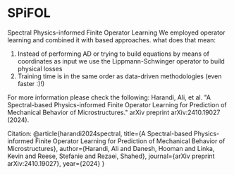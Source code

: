 # SPiFOL
Spectral Physics-informed Finite Operator Learning
We employed operator learning and combined it with based approaches. 
what does that mean:
1) Instead of performing AD or trying to build equations by means of coordinates as input
   we use the Lippmann-Schwinger operator to build physical losses
2) Training time is in the same order as data-driven methodologies (even faster :)!)


For more information please check the following:
Harandi, Ali, et al. "A Spectral-based Physics-informed Finite Operator Learning for Prediction of Mechanical Behavior of Microstructures." arXiv preprint arXiv:2410.19027 (2024).


Citation: 
@article{harandi2024spectral,
  title={A Spectral-based Physics-informed Finite Operator Learning for Prediction of Mechanical Behavior of Microstructures},
  author={Harandi, Ali and Danesh, Hooman and Linka, Kevin and Reese, Stefanie and Rezaei, Shahed},
  journal={arXiv preprint arXiv:2410.19027},
  year={2024}
}  
